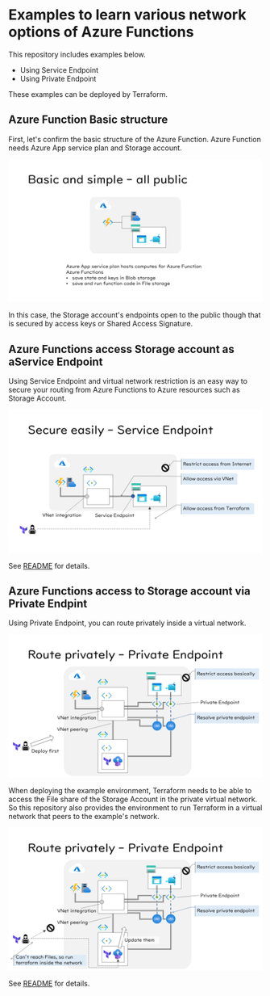 # Examples to learn various network options of Azure Functions

This repository includes examples below.

- Using Service Endpoint
- Using Private Endpoint

These examples can be deployed by Terraform.

## Azure Function Basic structure

First, let's confirm the basic structure of the Azure Function. Azure Function needs Azure App service plan and Storage account.

![Basic structure](./docs/images/basic.png)

In this case, the Storage account's endpoints open to the public though that is secured by access keys or Shared Access Signature.

## Azure Functions access Storage account as aService Endpoint

Using Service Endpoint and virtual network restriction is an easy way to secure your routing from Azure Functions to Azure resources such as Storage Account.

![Azure Function access to Storage account as a Service Endpoint](./docs/images/access-to-service-endpoint.png)

See [README](./terraform/examples/service_endpoint/README.md) for details.

## Azure Functions access to Storage account via Private Endpint

Using Private Endpoint, you can route privately inside a virtual network.

![Azure Function access to Storage account via Private Endpoint](./docs/images/access-via-private-endpoint_001.png)

When deploying the example environment, Terraform needs to be able to access the File share of the Storage Account in the private virtual network. So this repository also provides the environment to run Terraform in a virtual network that peers to the example's network.

![Local client outside of the virtual network can't reach the File share, so Terraform should be run within the network.](./docs/images/access-via-private-endpoint_002.png)

See [README](./terraform/examples/private_endpoint/README.md) for details.
